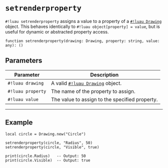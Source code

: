 # `setrenderproperty`

`#!luau setrenderproperty` assigns a value to a property of a [`#!luau Drawing`](./README.md) object. This behaves identically to `#!luau object[property] = value`, but is useful for dynamic or abstracted property access.

```luau
function setrenderproperty(drawing: Drawing, property: string, value: any): ()
```

## Parameters

| Parameter        | Description                                                  |
|------------------|--------------------------------------------------------------|
| `#!luau drawing`   | A valid [`#!luau Drawing`](./README.md) object.              |
| `#!luau property`  | The name of the property to assign.                          |
| `#!luau value`     | The value to assign to the specified property.               |

---

## Example

```luau title="Setting drawing properties" linenums="1"
local circle = Drawing.new("Circle")

setrenderproperty(circle, "Radius", 50)
setrenderproperty(circle, "Visible", true)

print(circle.Radius)   -- Output: 50
print(circle.Visible)  -- Output: true
```
